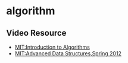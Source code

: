 # algorithm

## Video Resource

* [MIT:Introduction to Algorithms](https://ocw.mit.edu/courses/electrical-engineering-and-computer-science/6-006-introduction-to-algorithms-fall-2011/index.htm)
* [MIT:Advanced Data Structures,Spring 2012](https://www.youtube.com/watch?v=T0yzrZL1py0&list=PLUl4u3cNGP61hsJNdULdudlRL493b-XZf)

